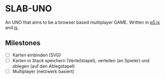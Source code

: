 # SLAB-UNO

An UNO that aims to be a browser based multiplayer GAME.
Written in [p5.js](https://github.com/processing/p5.js/wiki/p5.js-overview) and [js](https://developer.mozilla.org/en-US/docs/Web/JavaScript/Guide/).

## Milestones

- [ ] Karten einbinden (SVG)
- [ ] Karten in Stack speichern (Verteilstapel), verteilen (an Spieler) und ablegen (auf den Ablegstapel)
- [ ] Multiplayer (netzwerk basiert)
